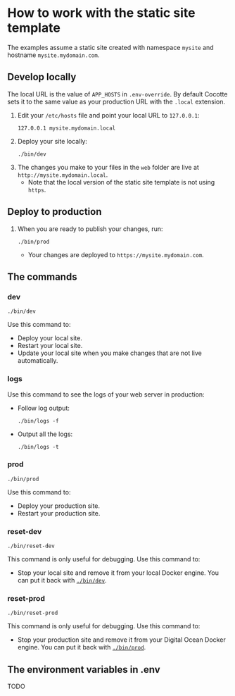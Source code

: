 # How to work with the static site template

The examples assume a static site created with namespace `mysite` and hostname `mysite.mydomain.com`.

## Develop locally

The local URL is the value of `APP_HOSTS` in `.env-override`. By default Cocotte sets it to the same value as your production URL with the `.local` extension.

1. Edit your `/etc/hosts` file and point your local URL to `127.0.0.1`:
	```
	127.0.0.1 mysite.mydomain.local
	``` 
1. Deploy your site locally:
	```
	./bin/dev
	```
1. The changes you make to your files in the `web` folder are live at `http://mysite.mydomain.local`.
	* Note that the local version of the static site template is not using `https`.

## Deploy to production
1. When you are ready to publish your changes, run:  
	```
	./bin/prod
	```
	* Your changes are deployed to `https://mysite.mydomain.com`.

## The commands

### dev

```
./bin/dev
```
Use this command to:

* Deploy your local site.
* Restart your local site.
* Update your local site when you make changes that are not live automatically.

### logs

Use this command to see the logs of your web server in production:

* Follow log output:
	```
	./bin/logs -f
	```
* Output all the logs:
	```
	./bin/logs -t
	```

### prod

```
./bin/prod
```

Use this command to:

* Deploy your production site.
* Restart your production site.

### reset-dev

```
./bin/reset-dev
```

This command is only useful for debugging. Use this command to:

* Stop your local site and remove it from your local Docker engine. You can put it back with [`./bin/dev`](#dev).

### reset-prod

```
./bin/reset-prod
```

This command is only useful for debugging. Use this command to:

* Stop your production site and remove it from your Digital Ocean Docker engine. You can put it back with [`./bin/prod`](#prod).

## The environment variables in .env

TODO